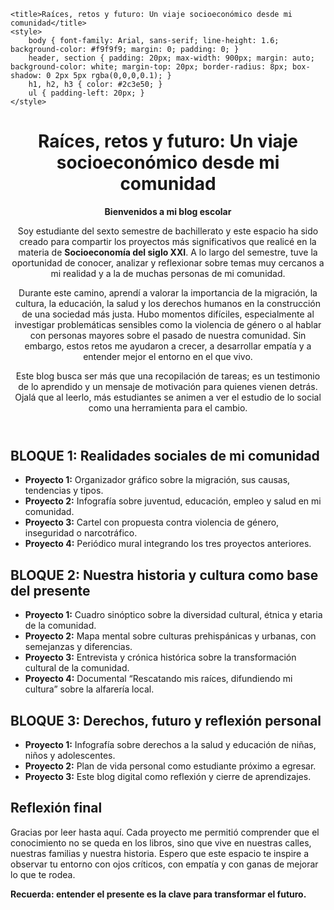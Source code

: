     <title>Raíces, retos y futuro: Un viaje socioeconómico desde mi comunidad</title>
    <style>
        body { font-family: Arial, sans-serif; line-height: 1.6; background-color: #f9f9f9; margin: 0; padding: 0; }
        header, section { padding: 20px; max-width: 900px; margin: auto; background-color: white; margin-top: 20px; border-radius: 8px; box-shadow: 0 2px 5px rgba(0,0,0,0.1); }
        h1, h2, h3 { color: #2c3e50; }
        ul { padding-left: 20px; }
    </style>
</head>
<body>
    <header>
        <h1>Raíces, retos y futuro: Un viaje socioeconómico desde mi comunidad</h1>
        <p><strong>Bienvenidos a mi blog escolar</strong></p>
        <p>Soy estudiante del sexto semestre de bachillerato y este espacio ha sido creado para compartir los proyectos más significativos que realicé en la materia de <strong>Socioeconomía del siglo XXI</strong>. A lo largo del semestre, tuve la oportunidad de conocer, analizar y reflexionar sobre temas muy cercanos a mi realidad y a la de muchas personas de mi comunidad.</p>
        <p>Durante este camino, aprendí a valorar la importancia de la migración, la cultura, la educación, la salud y los derechos humanos en la construcción de una sociedad más justa. Hubo momentos difíciles, especialmente al investigar problemáticas sensibles como la violencia de género o al hablar con personas mayores sobre el pasado de nuestra comunidad. Sin embargo, estos retos me ayudaron a crecer, a desarrollar empatía y a entender mejor el entorno en el que vivo.</p>
        <p>Este blog busca ser más que una recopilación de tareas; es un testimonio de lo aprendido y un mensaje de motivación para quienes vienen detrás. Ojalá que al leerlo, más estudiantes se animen a ver el estudio de lo social como una herramienta para el cambio.</p>
    </header><section>
    <h2>BLOQUE 1: Realidades sociales de mi comunidad</h2>
    <ul>
        <li><strong>Proyecto 1:</strong> Organizador gráfico sobre la migración, sus causas, tendencias y tipos.</li>
        <li><strong>Proyecto 2:</strong> Infografía sobre juventud, educación, empleo y salud en mi comunidad.</li>
        <li><strong>Proyecto 3:</strong> Cartel con propuesta contra violencia de género, inseguridad o narcotráfico.</li>
        <li><strong>Proyecto 4:</strong> Periódico mural integrando los tres proyectos anteriores.</li>
    </ul>
</section>

<section>
    <h2>BLOQUE 2: Nuestra historia y cultura como base del presente</h2>
    <ul>
        <li><strong>Proyecto 1:</strong> Cuadro sinóptico sobre la diversidad cultural, étnica y etaria de la comunidad.</li>
        <li><strong>Proyecto 2:</strong> Mapa mental sobre culturas prehispánicas y urbanas, con semejanzas y diferencias.</li>
        <li><strong>Proyecto 3:</strong> Entrevista y crónica histórica sobre la transformación cultural de la comunidad.</li>
        <li><strong>Proyecto 4:</strong> Documental “Rescatando mis raíces, difundiendo mi cultura” sobre la alfarería local.</li>
    </ul>
</section>

<section>
    <h2>BLOQUE 3: Derechos, futuro y reflexión personal</h2>
    <ul>
        <li><strong>Proyecto 1:</strong> Infografía sobre derechos a la salud y educación de niñas, niños y adolescentes.</li>
        <li><strong>Proyecto 2:</strong> Plan de vida personal como estudiante próximo a egresar.</li>
        <li><strong>Proyecto 3:</strong> Este blog digital como reflexión y cierre de aprendizajes.</li>
    </ul>
</section>

<section>
    <h2>Reflexión final</h2>
    <p>Gracias por leer hasta aquí. Cada proyecto me permitió comprender que el conocimiento no se queda en los libros, sino que vive en nuestras calles, nuestras familias y nuestra historia. Espero que este espacio te inspire a observar tu entorno con ojos críticos, con empatía y con ganas de mejorar lo que te rodea.</p>
    <p><strong>Recuerda: entender el presente es la clave para transformar el futuro.</strong></p>
</section>

</body>
</html>
